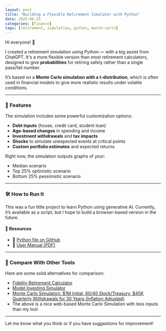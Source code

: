 ```yaml
---
layout: post
title: "Building a Flexible Retirement Simulator with Python"
date: 2025-06-25
categories: [finance]
tags: [retirement, simulation, python, monte-carlo]
---
```


Hi everyone! 👋

I created a retirement simulation using Python — with a big assist from ChatGPT. It's a more flexible version than most retirement calculators, designed to give **probabilities** for retiring safely rather than a single pass/fail number.

It’s based on a **Monte Carlo simulation with a t-distribution**, which is often used in financial models to give more realistic results under volatile conditions.

---

### 🧮 Features

The simulation includes some powerful customization options:

- **Debt inputs** (house, credit card, student loan)
- **Age-based changes** in spending and income
- **Investment withdrawals** and **tax impacts**
- **Shocks** to simulate unexpected events at critical points
- **Custom portfolio estimates** and expected returns

Right now, the simulation outputs graphs of your:
- Median scenario
- Top 25% optimistic scenario
- Bottom 25% pessimistic scenario

---

### 🛠️ How to Run It

This was a fun little project to learn Python using generative AI. Currently, it’s available as a script, but I hope to build a browser-based version in the future.

#### 🔗 Resources

- 🐍 [Python file on GitHub](https://github.com/JamesTsay-12/Finance-public-/blob/main/retirementF.py)  
- 📄 [User Manual (PDF)](https://github.com/JamesTsay-12/Finance-public-/blob/main/User_Guide_Portfolio_Simulation060425-2.pdf)

---

### 🧭 Compare With Other Tools

Here are some solid alternatives for comparison:

- [Fidelity Retirement Calculator](https://digital.fidelity.com/stgw/digital/planning/retirement/retirement-income-calculator/)
- [Model Investing Simulator](https://modelinvesting.com/retirement-calculator/)
- [Monte Carlo Simulation: $1M Initial, 60/40 Stock/Treasury, $45K Quarterly Withdrawals for 30 Years (Inflation Adjusted)](https://www.portfoliovisualizer.com/monte-carlo-simulation?s=y&allocation1=60&allocation2=40&inflationAdjusted=true&periodicAmount=45000&adjustmentType=2&frequency=4&initialAmount=1000000&simulationModel=1&years=30&asset2=TreasuryNotes&asset1=TotalStockMarket)
- The above is a nice web-based Monte Carlo Simulation with less inputs than my tool
---

Let me know what you think or if you have suggestions for improvement!
